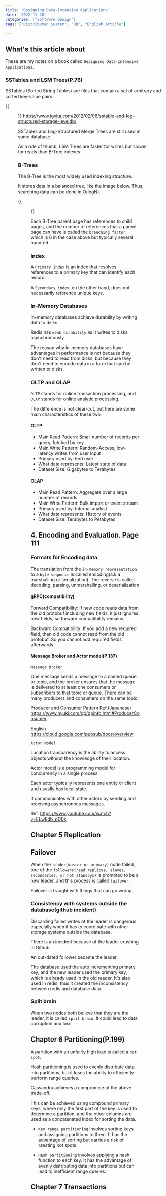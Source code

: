```yaml
---
title: 'Designing Data-Intensive Applications'
date: '2022-11-26'
categories: ["Software Design"]
tags: ["Distributed System", "DB", "English Article"]

---
```


## What's this article about

These are my notes on a book called `Designing Data-Intensive Applications`.

### SSTables and LSM Trees(P.76)

SSTables (Sorted String Tables) are files that contain a set of arbitrary and sorted key-value pairs.

{{<figure src="./SSTables.png" alt="SSTables" width="100%">}}
<https://www.igvita.com/2012/02/06/sstable-and-log-structured-storage-leveldb/>

SSTables and Log-Structured Merge Trees are still used in some database.

As a rule of thumb, LSM Trees are faster for writes but slower for reads than B-Tree indexes.

### B-Trees

The B-Tree is the most widely used indexing structure.

It stores data in a balanced tree, like the image below. Thus, searching data can be done in O(logN).

{{<figure src="./b_tree_branches.png" alt="B-Tree" width="75%">}}

Each B-Tree parent page has references to child pages, and the number of references that a parent page can have is called the `branching factor`, which is 6 in the case above but typically several hundred.

### Index

A `Primary index` is an index that resolves references to a primary key that can identify each record.

A `Secondary index`, on the other hand, does not necessarily reference unique keys.

### In-Memory Databases

In-memory databases achieve durability by writing data to disks.

Redis has `weak durability` as it writes to disks asynchronously.

The reason why in-memory databases have advantages in performance is not because they don't need to read from disks, but because they don't need to encode data in a form that can be written to disks.

### OLTP and OLAP

`OLTP` stands for online transaction processing, and `OLAP` stands for online analytic processing.

The difference is not clear-cut, but here are some main characteristics of these two.

#### OLTP

- Main Read Pattern: Small number of records per query, fetched by key
- Main Write Pattern: Random-Access, low-latency writes from user input
- Primary used by: End user
- What data represents: Latest state of data
- Dataset Size: Gigabytes to Terabytes

#### OLAP

- Main Read Pattern: Aggregate over a large number of records
- Main Write Pattern: Bulk import or event stream
- Primary used by: Internal analyst
- What data represents: History of events
- Dataset Size: Terabytes to Petabytes

## 4. Encoding and Evaluation. Page 111

### Formats for Encoding data

The translation from the `in-memory representation` to a `byte sequence` is called encoding(a.k.a marshalling or serialization). The reverse is called decoding, parsing, unmarshalling, or deserialization

#### gRPC(compatibility)

Forward Compatibility: If new code reads data from the old protobuf including new fields, it just ignores new fields, so forward compatibility remains.

Backward Compatibility: If you add a new required field, then old code cannot read from the old protobuf. So you cannot add required fields afterwards

#### Message Broker and Actor model(P.137)

`Message Broker`

One message sends a message to a named queue or topic, and the broker ensures that the message is delivered to at least one consumers or subscribers to that topic or queue. There can be many producers and consumers on the same topic.

Producer and Consumer Pattern Ref.(Japanese)
<https://www.hyuki.com/dp/dpinfo.html#ProducerConsumer>

English
<https://cloud.google.com/pubsub/docs/overview>

`Actor Model`

Location transparency is the ability to access objects without the knowledge of their location.

Actor model is a programming model for concurrency in a single process.

Each actor typically represents one entity or client and usually has local state.

It communicates with other actors by sending and receiving asynchronous messages.

Ref.
<https://www.youtube.com/watch?v=ELwEdb_pD0k>

## Chapter 5 Replication

## Failover

When the `leader(master or primary)` node failed, one of the `followers(read replicas, slaves, secondaries, or hot standbys)` is promoted to be a new leader, and this process is called `failover`.

Failover is fraught with things that can go wrong.

### Consistency with systems outside the database(github incident)

Discarding failed writes of the leader is dangerous especially when it has to coordinate with other storage systems outside the database.

There is an incident because of the leader crushing in Github.

An out-dated follower became the leader.

The database used the auto incrementing primary key, and the new leader used the primary key, which is already used in the old reader.
It's also used in redis, thus it created the inconsistency between redis and database data.

### Split brain

When two nodes both believe that they are the leader, it is called `split brain`.
It could lead to data corruption and loss.

## Chapter 6 Partitioning(P.199)

A partition with an unfairly high load is called a `hot spot`.

Hash partitioning is used to evenly distribute data into partitions, but it loses the ability to efficiently perform range queries.

Cassandra achieves a compromise of the above trade-off.

This can be achieved using compound primary keys, where only the first part of the key is used to determine a partition, and the other columns are used as a concatenated index for sorting the data.

- `Key range partitioning` involves sorting keys and assigning partitions to them. It has the advantage of sorting but carries a risk of creating hot spots.

- `Hash partitioning` involves applying a hash function to each key. It has the advantage of evenly distributing data into partitions but can lead to inefficient range queries.

## Chapter 7 Transactions
